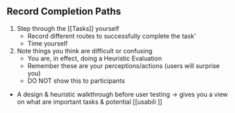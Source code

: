 ## Record Completion Paths
1. Step through the [[Tasks]] yourself
	- Record different routes to successfully complete the task'
	- Time yourself
2. Note things you think are difficult or confusing
	- You are, in effect, doing a Heuristic Evaluation
	- Remember these are your perceptions/actions (users will surprise you)
	- DO NOT show this to participants
- A design & heuristic walkthrough before user testing $\rightarrow$ gives you a view on what are important tasks & potential [[usabili ]]